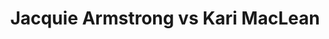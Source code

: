 ---
title: Jacquie Armstrong vs Kari MacLean
player1:
  name: Armstrong, Jacquie
  percent: 86
  wins: 0
  losses: 2
player2:
  name: MacLean, Kari
  percent: 82
  wins: 2
  losses: 0
games:
- player1:
    team: BC
    position: Lead
    percent: 91
    win: 0
    loss: 1
  player2:
    team: 'ON'
    position: Lead
    percent: 79
    win: 1
    loss: 0
  event: Hearts
  year: 2010
  draw: Round Robin(8)
  score: BC 6 - ON 7
- player1:
    team: BC
    position: Lead
    percent: 80
    win: 0
    loss: 1
  player2:
    team: 'ON'
    position: Lead
    percent: 85
    win: 1
    loss: 0
  event: Hearts
  year: 2010
  draw: Page 3-4(20)
  score: BC 4 - ON 6
- player1:
    team: SCOT
    position: Lead
    percent: 83
    win: 0
    loss: 1
  player2:
    team: MCCA
    position: Second
    percent: 81
    win: 1
    loss: 0
  event: Trials (Women)
  year: 2009
  draw: Round Robin(5)
  score: SCOT 5 - MCCA 9
---